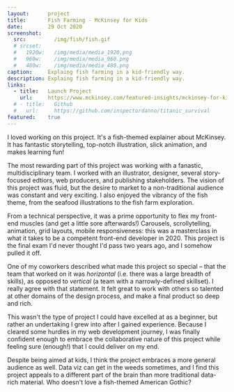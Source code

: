 ```yaml
---
layout:      project
title:       Fish Farming - McKinsey for Kids
date:        29 Oct 2020
screenshot:
  src:         /img/fish/fish.gif
  # srcset:
  #   1920w:   /img/media/media_1920.png
  #   960w:    /img/media/media_960.png
  #   480w:    /img/media/media_480.png
caption:     Explaing fish farming in a kid-friendly way.
description: Explaing fish farming in a kid-friendly way.
links:
  - title:   Launch Project
    url:     https://www.mckinsey.com/featured-insights/mckinsey-for-kids/hungry-fish-baffled-farmers-and-what-happened-next
  # - title:   Github
  #   url:     https://github.com/inspectordanno/titanic_survival
featured:    true
---
```

I loved working on this project. It's a fish-themed explainer about McKinsey. It has fantastic storytelling, top-notch illustration, slick animation, and makes learning fun!

The most rewarding part of this project was working with a fanastic, multidisciplinary team. I worked with an illustrator, designer, several story-focused edtiors, web producers, and publishing stakeholders. The vision of this project was fluid, but the desire to market to a non-traditional audience was constant and very exciting. I also enjoyed the vibrancy of the fish theme, from the seafood illustrations to the fish farm exploration. 

From a technical perspective, it was a prime opportunity to flex my front-end muscles (and get a little sore afterwards!) Carousels, scrollytelling, animation, grid layouts, mobile responsiveness: this was a masterclass in what it takes to be a competent front-end developer in 2020. This project is the final exam I'd never thought I'd pass two years ago, and I somehow pulled it off.

One of my coworkers described what made this project so special – that the team that worked on it was *horizontal* (i.e. there was a large breadth of skills), as opposed to *vertical* (a team with a narrowly-defined skillset). I really agree with that statement. It felt great to work with others so talented at other domains of the design process, and make a final product so deep and rich. 

This wasn't the type of project I could have excelled at as a beginner, but rather an undertaking I grew into after I gained experience. Because I cleared some hurdles in my web development journey, I was finally confident enough to embrace the collaborative nature of this project while feeling sure (enough!) that I could deliver on my end. 

Despite being aimed at kids, I think the project embraces a more general audience as well. Data viz can get in the weeds sometimes, and I find this project appeals to a different part of the brain than more traditional data-rich material. Who doesn't love a fish-themed American Gothic?